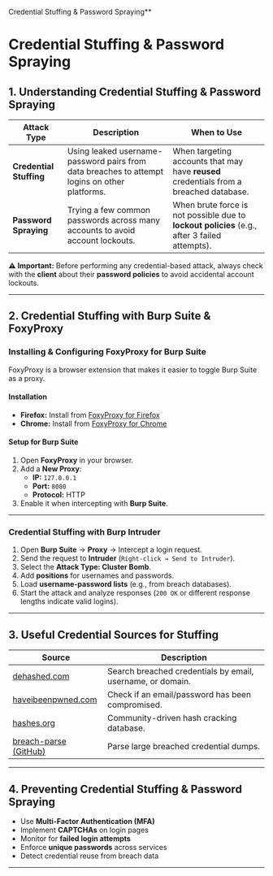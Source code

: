    

Credential Stuffing & Password Spraying**

# **Credential Stuffing & Password Spraying**

## **1. Understanding Credential Stuffing & Password Spraying**

|Attack Type|Description|When to Use|
|---|---|---|
|**Credential Stuffing**|Using leaked username-password pairs from data breaches to attempt logins on other platforms.|When targeting accounts that may have **reused** credentials from a breached database.|
|**Password Spraying**|Trying a few common passwords across many accounts to avoid account lockouts.|When brute force is not possible due to **lockout policies** (e.g., after 3 failed attempts).|

**⚠️ Important:** Before performing any credential-based attack, always check with the **client** about their **password policies** to avoid accidental account lockouts.

---

## **2. Credential Stuffing with Burp Suite & FoxyProxy**

### **Installing & Configuring FoxyProxy for Burp Suite**

FoxyProxy is a browser extension that makes it easier to toggle Burp Suite as a proxy.

#### **Installation**

- **Firefox:** Install from [FoxyProxy for Firefox](https://addons.mozilla.org/en-US/firefox/addon/foxyproxy-standard/ "https://addons.mozilla.org/en-US/firefox/addon/foxyproxy-standard/")
- **Chrome:** Install from [FoxyProxy for Chrome](https://chrome.google.com/webstore/detail/foxyproxy-standard/gcknhkkoolaabfmlnjonogaaifnjlfnp/ "https://chrome.google.com/webstore/detail/foxyproxy-standard/gcknhkkoolaabfmlnjonogaaifnjlfnp/")

#### **Setup for Burp Suite**

1. Open **FoxyProxy** in your browser.
2. Add a **New Proxy**:
    - **IP:** `127.0.0.1`
    - **Port:** `8080`
    - **Protocol:** HTTP
3. Enable it when intercepting with **Burp Suite**.

---

### **Credential Stuffing with Burp Intruder**

1. Open **Burp Suite** → **Proxy** → Intercept a login request.
2. Send the request to **Intruder** (`Right-click → Send to Intruder`).
3. Select the **Attack Type: Cluster Bomb**.
4. Add **positions** for usernames and passwords.
5. Load **username-password lists** (e.g., from breach databases).
6. Start the attack and analyze responses (`200 OK` or different response lengths indicate valid logins).

---

## **3. Useful Credential Sources for Stuffing**

|Source|Description|
|---|---|
|[dehashed.com](https://dehashed.com/ "https://dehashed.com/")|Search breached credentials by email, username, or domain.|
|[haveibeenpwned.com](https://haveibeenpwned.com/ "https://haveibeenpwned.com/")|Check if an email/password has been compromised.|
|[hashes.org](https://hashes.org/ "https://hashes.org/")|Community-driven hash cracking database.|
|[breach-parse (GitHub)](https://github.com/hmaverickadams/breach-parse "https://github.com/hmaverickadams/breach-parse")|Parse large breached credential dumps.|

---

## **4. Preventing Credential Stuffing & Password Spraying**

- Use **Multi-Factor Authentication (MFA)**
- Implement **CAPTCHAs** on login pages
- Monitor for **failed login attempts**
- Enforce **unique passwords** across services
- Detect credential reuse from breach data

---